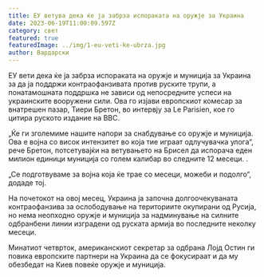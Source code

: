 ```yaml
---
title: ЕУ ветува дека ќе ја забрза испораката на оружје за Украина
date: 2023-06-19T11:00:09.597Z
category: свет
featured: true
featuredImage: ../img/1-eu-veti-ke-ubrza.jpg
author: Вардарски
---
```

ЕУ вети дека ќе ја забрза испораката на оружје и муниција за Украина за да ја поддржи контраофанзивата против руските трупи, а понатамошната поддршка не зависи од непосредните успеси на украинските вооружени сили. Ова го изјави европскиот комесар за внатрешен пазар, Тиери Бретон, во интервју за Le Parisien, кое го цитира руското издание на BBC.

„Ќе ги зголемиме нашите напори за снабдување со оружје и муниција. Ова е војна со висок интензитет во која тие играат одлучувачка улога“, рече Бретон, потсетувајќи на ветувањето на Брисел да испорача еден милион единици муниција со голем калибар во следните 12 месеци. .

„Се подготвуваме за војна која ќе трае со месеци, можеби и подолго“, додаде тој.

На почетокот на овој месец, Украина ја започна долгоочекуваната контраофанзива за ослободување на териториите окупирани од Русија, но нема неопходно оружје и муниција за надминување на силните одбранбени линии изградени од руската армија во последните неколку месеци.

Минатиот четврток, американскиот секретар за одбрана Лојд Остин ги повика европските партнери на Украина да се фокусираат и да му обезбедат на Киев повеќе оружје и муниција.